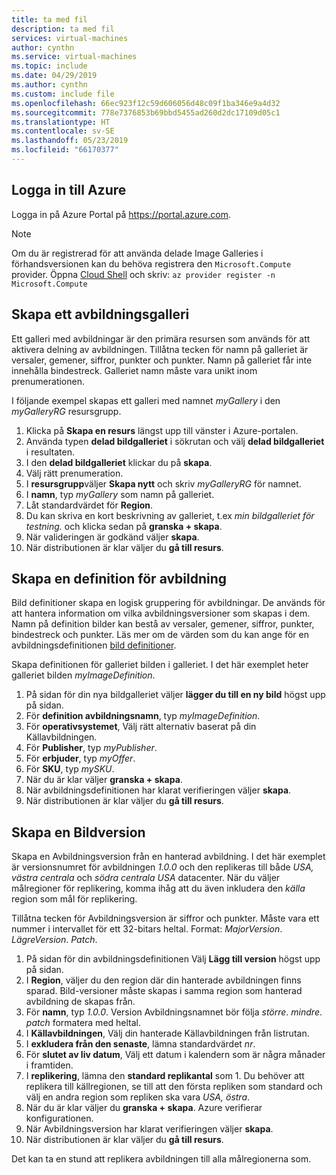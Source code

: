 ```yaml
---
title: ta med fil
description: ta med fil
services: virtual-machines
author: cynthn
ms.service: virtual-machines
ms.topic: include
ms.date: 04/29/2019
ms.author: cynthn
ms.custom: include file
ms.openlocfilehash: 66ec923f12c59d606056d48c09f1ba346e9a4d32
ms.sourcegitcommit: 778e7376853b69bbd5455ad260d2dc17109d05c1
ms.translationtype: HT
ms.contentlocale: sv-SE
ms.lasthandoff: 05/23/2019
ms.locfileid: "66170377"
---
```

## <a name="sign-in-to-azure"></a>Logga in till Azure 

Logga in på Azure Portal på https://portal.azure.com.

> [!NOTE]
> Om du är registrerad för att använda delade Image Galleries i förhandsversionen kan du behöva registrera den `Microsoft.Compute` provider. Öppna [Cloud Shell](https://shell.azure.com/bash) och skriv: `az provider register -n Microsoft.Compute`

## <a name="create-an-image-gallery"></a>Skapa ett avbildningsgalleri

Ett galleri med avbildningar är den primära resursen som används för att aktivera delning av avbildningen. Tillåtna tecken för namn på galleriet är versaler, gemener, siffror, punkter och punkter. Namn på galleriet får inte innehålla bindestreck.  Galleriet namn måste vara unikt inom prenumerationen. 

I följande exempel skapas ett galleri med namnet *myGallery* i den *myGalleryRG* resursgrupp.

1. Klicka på **Skapa en resurs** längst upp till vänster i Azure-portalen.
1. Använda typen **delad bildgalleriet** i sökrutan och välj **delad bildgalleriet** i resultaten.
1. I den **delad bildgalleriet** klickar du på **skapa**.
1. Välj rätt prenumeration.
1. I **resursgrupp**väljer **Skapa nytt** och skriv *myGalleryRG* för namnet.
1. I **namn**, typ *myGallery* som namn på galleriet.
1. Låt standardvärdet för **Region**.
1. Du kan skriva en kort beskrivning av galleriet, t.ex *min bildgalleriet för testning.* och klicka sedan på **granska + skapa**.
1. När valideringen är godkänd väljer **skapa**.
1. När distributionen är klar väljer du **gå till resurs**.
   
## <a name="create-an-image-definition"></a>Skapa en definition för avbildning 

Bild definitioner skapa en logisk gruppering för avbildningar. De används för att hantera information om vilka avbildningsversioner som skapas i dem. Namn på definition bilder kan bestå av versaler, gemener, siffror, punkter, bindestreck och punkter. Läs mer om de värden som du kan ange för en avbildningsdefinitionen [bild definitioner](https://docs.microsoft.com/azure/virtual-machines/windows/shared-image-galleries#image-definitions).

Skapa definitionen för galleriet bilden i galleriet. I det här exemplet heter galleriet bilden *myImageDefinition*.

1. På sidan för din nya bildgalleriet väljer **lägger du till en ny bild** högst upp på sidan. 
1. För **definition avbildningsnamn**, typ *myImageDefinition*.
1. För **operativsystemet**, Välj rätt alternativ baserat på din Källavbildningen.
1. För **Publisher**, typ *myPublisher*. 
1. För **erbjuder**, typ *myOffer*.
1. För **SKU**, typ *mySKU*.
1. När du är klar väljer **granska + skapa**.
1. När avbildningsdefinitionen har klarat verifieringen väljer **skapa**.
1. När distributionen är klar väljer du **gå till resurs**.



## <a name="create-an-image-version"></a>Skapa en Bildversion

Skapa en Avbildningsversion från en hanterad avbildning. I det här exemplet är versionsnumret för avbildningen *1.0.0* och den replikeras till både *USA, västra centrala* och *södra centrala USA* datacenter. När du väljer målregioner för replikering, komma ihåg att du även inkludera den *källa* region som mål för replikering.

Tillåtna tecken för Avbildningsversion är siffror och punkter. Måste vara ett nummer i intervallet för ett 32-bitars heltal. Format: *MajorVersion*. *LägreVersion*. *Patch*.

1. På sidan för din avbildningsdefinitionen Välj **Lägg till version** högst upp på sidan.
1. I **Region**, väljer du den region där din hanterade avbildningen finns sparad. Bild-versioner måste skapas i samma region som hanterad avbildning de skapas från.
1. För **namn**, typ *1.0.0*. Version Avbildningsnamnet bör följa *större*. *mindre*. *patch* formatera med heltal. 
1. I **Källavbildningen**, Välj din hanterade Källavbildningen från listrutan.
1. I **exkludera från den senaste**, lämna standardvärdet *nr*.
1. För **slutet av liv datum**, Välj ett datum i kalendern som är några månader i framtiden.
1. I **replikering**, lämna den **standard replikantal** som 1. Du behöver att replikera till källregionen, se till att den första repliken som standard och välj en andra region som repliken ska vara *USA, östra*.
1. När du är klar väljer du **granska + skapa**. Azure verifierar konfigurationen.
1. När Avbildningsversion har klarat verifieringen väljer **skapa**.
1. När distributionen är klar väljer du **gå till resurs**.

Det kan ta en stund att replikera avbildningen till alla målregionerna som.
